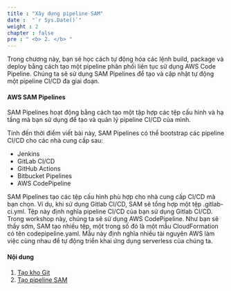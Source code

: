 ```yaml
---
title : "Xây dựng pipeline SAM"
date :  "`r Sys.Date()`" 
weight : 2
chapter : false
pre : " <b> 2. </b> "
---
```

Trong chương này, bạn sẽ học cách tự động hóa các lệnh build, package và deploy bằng cách tạo một pipeline phân phối liên tục sử dụng AWS Code Pipeline. Chúng ta sẽ sử dụng SAM Pipelines để tạo và cập nhật tự động một pipeline CI/CD đa giai đoạn.

#### AWS SAM Pipelines

SAM Pipelines hoạt động bằng cách tạo một tập hợp các tệp cấu hình và hạ tầng mà bạn sử dụng để tạo và quản lý pipeline CI/CD của mình.

Tính đến thời điểm viết bài này, SAM Pipelines có thể bootstrap các pipeline CI/CD cho các nhà cung cấp sau:

- Jenkins
- GitLab CI/CD
- GitHub Actions
- Bitbucket Pipelines
- AWS CodePipeline

SAM Pipelines tạo các tệp cấu hình phù hợp cho nhà cung cấp CI/CD mà bạn chọn. Ví dụ, khi sử dụng Gitlab CI/CD, SAM sẽ tổng hợp một tệp .gitlab-ci.yml. Tệp này định nghĩa pipeline CI/CD của bạn sử dụng Gitlab CI/CD. Trong workshop này, chúng ta sẽ sử dụng AWS CodePipeline. Như bạn sẽ thấy sớm, SAM tạo nhiều tệp, một trong số đó là một mẫu CloudFormation có tên codepipeline.yaml. Mẫu này định nghĩa nhiều tài nguyên AWS làm việc cùng nhau để tự động triển khai ứng dụng serverless của chúng ta.

#### Nội dung

1. [Tạo kho Git](2-1-create-git-repo)
2. [Tạo pipeline SAM](2-2-create-pipeline)
